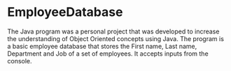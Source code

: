 # EmployeeDatabase
The Java program was a personal project that was developed to increase the understanding of Object Oriented concepts using Java. The program is a basic employee database that stores the First name, Last name, Department and Job of a set of employees. It accepts inputs from the console. 
